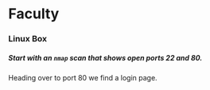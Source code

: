 # Faculty
### Linux Box

##### Start with an `nmap` scan that shows open ports 22 and 80. 
Heading over to port 80 we find a login page.
